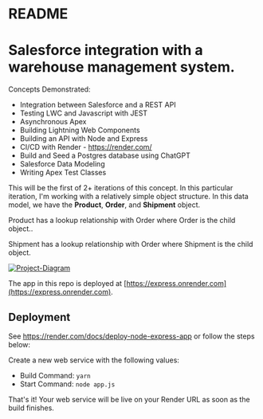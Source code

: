 # README

# Salesforce integration with a warehouse management system.

Concepts Demonstrated:
* Integration between Salesforce and a REST API
* Testing LWC and Javascript with JEST
* Asynchronous Apex
* Building Lightning Web Components
* Building an API with Node and Express
* CI/CD with Render - https://render.com/
* Build and Seed a Postgres database using ChatGPT
* Salesforce Data Modeling
* Writing Apex Test Classes

This will be the first of 2+ iterations of this concept. In this particular iteration, I'm working with a relatively simple object structure. In this data model, we have the **Product**, **Order**, and **Shipment** object. 

Product has a lookup relationship with Order where Order is the child object..

Shipment has a lookup relationship with Order where Shipment is the child object.

<a href="https://ibb.co/w0cQx0k"><img src="https://i.ibb.co/4m1S5mq/Project-Diagram.jpg" alt="Project-Diagram" border="0" /></a>

The app in this repo is deployed at [https://express.onrender.com](https://express.onrender.com).

## Deployment

See https://render.com/docs/deploy-node-express-app or follow the steps below:

Create a new web service with the following values:
  * Build Command: `yarn`
  * Start Command: `node app.js`

That's it! Your web service will be live on your Render URL as soon as the build finishes.

